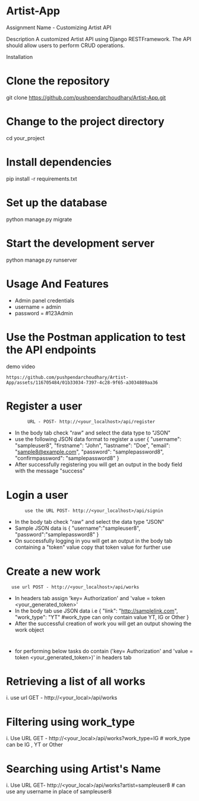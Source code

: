 # Artist-App
Assignment Name - Customizing Artist API 

Description 
A customized Artist API using Django RESTFramework. The API should allow users to perform CRUD operations.

Installation 
# Clone the repository
git clone https://github.com/pushpendarchoudhary/Artist-App.git

# Change to the project directory
cd your_project

# Install dependencies
 pip install -r requirements.txt

# Set up the database
python manage.py migrate

# Start the development server
python manage.py runserver

# Usage And Features 
   * Admin panel credentials
   * username = admin
   * password = #123Admin

# Use the Postman application to test the API endpoints 
 demo video

    https://github.com/pushpendarchoudhary/Artist-App/assets/116705484/01b33034-7397-4c28-9f65-a3034889aa36



# Register a user
            URL - POST- http://<your_localhost>/api/register
   * In the body tab check "raw" and select the data type to "JSON"
   * use the following JSON data format to register a user 
               {
                    "username": "sampleuser8",
                    "firstname": "John",
                    "lastname": "Doe",
                    "email": "sample8@example.com",
                    "password": "samplepassword8",
                    "confirmpassword": "samplepassword8"
                }
   * After successfully registering you will get an output in the body field with the message "success"
# Login a user
           use the URL POST- http://<your_localhost>/api/signin
 *  In the body tab check "raw" and select the data type "JSON"
 * Sample JSON data is
        {
           "username":"sampleuser8",
           "password":"samplepassword8"
         }
 * On successfully logging in you will get an output in the body tab containing a "token" value copy that token value for further use

# Create a new work
      use url POST - http://<your_localhost>/api/works
  * In headers tab assign 'key= Authorization' and 'value = token <your_generated_token>'
  * In the body tab use JSON data i.e 
         {
            "link": "http://samplelink.com",
            "work_type": "YT"     #work_type can only contain value YT, IG or Other
         }
  * After the successful creation of work you will get an output showing the work object

#
* for performing below tasks do contain  ('key= Authorization' and 'value = token <your_generated_token>)' in headers tab

  
# Retrieving a list of all works
i. use url GET - http://<your_local>/api/works
# Filtering using work_type 
i. Use URL GET - http://<your_local>/api/works?work_type=IG   # work_type can be IG , YT or Other 
# Searching using Artist's Name 
i. Use URL GET- http://<your_local>/api/works?artist=sampleuser8  # can use any username in place of sampleuser8
